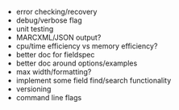 * error checking/recovery
* debug/verbose flag
* unit testing
* MARCXML/JSON output?
* cpu/time efficiency vs memory efficiency?
* better doc for fieldspec
* better doc around options/examples
* max width/formatting?
* implement some field find/search functionality
* versioning
* command line flags
